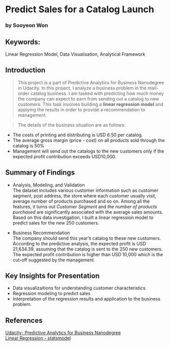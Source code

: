# Predict Sales for a Catalog Launch
### by Sooyeon Won 

## Keywords:
Linear Regression Model, Data Visualisation, Analytical Framework

## Introduction

> This project is a part of Predictive Analytics for Business Nanodegree in Udacity. In this project, I analyze a business problem in the mail-order catalog business. I am tasked with predicting how much money the company can expect to earn from sending out a catalog to new customers. This task involves building  a **linear regression model** and applying the results in order to provide a recommendation to management.

> The details of the business situation are as follows: 
- The costs of printing and distributing is USD 6.50 per catalog.
- The average gross margin (price - cost) on all products sold through the catalog is 50%
- Management will send out the catalogs to the new customers only if the expected profit contribution exceeds USD10,000. 

## Summary of Findings
- Analysis, Modeling, and Validation <br>
The dataset includes various customer information such as customer segment, post address, the store where each customer usually visit, average number of products purchased and so on. Among all the features, it turns out _Customer Segment_ and _the number of products purchased_ are significantly associated with the average sales amounts. Based on this data investigation, I built a linear regression model to predict sales for the new 250 customers. 

- Business Recommendation <br>
The company should send this year’s catalog to these new customers. According to the predictive analysis, the expected profit is  USD 21,634.39, assuming that the catalog is sent to the 250 new customers. The expected profit contribution is higher than USD 10,000 which is the cut-off suggested by the management. 

## Key Insights for Presentation
- Data visualizaitions for understanding customer characteristics
- Regression modeling to predict sales 
- Interpretation of the regression results and application to the business problem.

## References
[Udacity- Predictive Analytics for Business Nanodegree](https://www.udacity.com/course/predictive-analytics-for-business-nanodegree--nd008)<br>
[Linear Regression - statsmodel](https://www.statsmodels.org/dev/regression.html)

